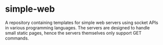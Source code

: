 # simple-web
A repository containing templates for simple web servers using socket APIs in various programming languages. The servers
are designed to handle small static pages, hence the servers themselves only support GET commands.
